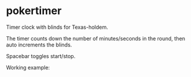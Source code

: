 pokertimer
==========

Timer clock with blinds for Texas-holdem.

The timer counts down the number of minutes/seconds in the round,
then auto increments the blinds.

Spacebar toggles start/stop.

Working example:
